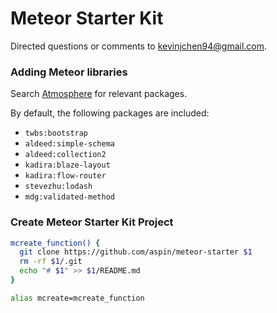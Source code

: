 # Meteor Starter Kit
Directed questions or comments to kevinjchen94@gmail.com.

### Adding Meteor libraries

Search [Atmosphere](https://atmospherejs.com/) for relevant packages.

By default, the following packages are included:
 * `twbs:bootstrap`
 * `aldeed:simple-schema`
 * `aldeed:collection2`
 * `kadira:blaze-layout`
 * `kadira:flow-router`
 * `stevezhu:lodash`
 * `mdg:validated-method`

### Create Meteor Starter Kit Project

```bash
mcreate_function() {
  git clone https://github.com/aspin/meteor-starter $1
  rm -rf $1/.git
  echo "# $1" >> $1/README.md
}

alias mcreate=mcreate_function
```
